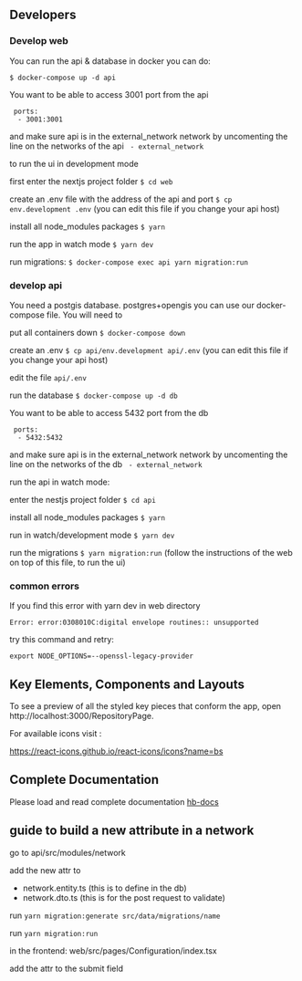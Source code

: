 

## Developers

### Develop web

You can run the api & database in docker you can do:

`$ docker-compose up -d api`

You want to be able to access 3001 port from the api
```
 ports: 
  - 3001:3001
```

and make sure api is in the external_network network by uncomenting the line on the networks of the api
` - external_network`

to run the ui in development mode

first enter the nextjs project folder
`$ cd web`

create an .env file with the address of the api and port
`$ cp env.development .env` (you can edit this file if you change your api host)

install all node_modules packages
`$ yarn`

run the app in watch mode
`$ yarn dev`

run migrations:
`$ docker-compose exec api yarn migration:run`
### develop api
You need a postgis database. postgres+opengis you can use our docker-compose file. You will need to 

put all containers down
`$ docker-compose down`

create an .env 
`$ cp api/env.development api/.env` (you can edit this file if you change your api host)

edit the file `api/.env`

run the database
`$ docker-compose up -d db`

You want to be able to access 5432 port from the db
```
 ports: 
  - 5432:5432
```


and make sure api is in the external_network network by uncomenting the line on the networks of the db
` - external_network`

run the api in watch mode:

enter the nestjs project folder
`$ cd api`

install all node_modules packages
`$ yarn`

run in watch/development mode
`$ yarn dev`

run the migrations
`$ yarn migration:run`
(follow the instructions of the web on top of this file, to run the ui)

### common errors

If you find this error with yarn dev in web directory

`Error: error:0308010C:digital envelope routines:: unsupported`

try this command and retry:

`export NODE_OPTIONS=--openssl-legacy-provider`

## Key Elements, Components and Layouts

To see a preview of all the styled key pieces that conform the app, open http://localhost:3000/RepositoryPage.

For available icons visit :

https://react-icons.github.io/react-icons/icons?name=bs

## Complete Documentation

Please load and read complete documentation
[hb-docs](https://github.com/helpbuttons/hb-docs)


## guide to build a new attribute in a network

go to api/src/modules/network

add the new attr to 
 - network.entity.ts (this is to define in the db)
 - network.dto.ts (this is for the post request to validate)

run `yarn migration:generate src/data/migrations/name`

run `yarn migration:run`

in the frontend:
web/src/pages/Configuration/index.tsx

add the attr to the submit field
